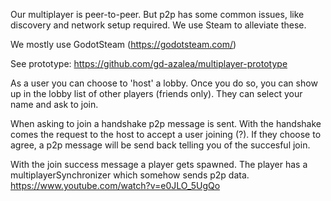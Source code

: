 Our multiplayer is peer-to-peer. But p2p has some common issues, like discovery and network setup required. We use Steam to alleviate these.

We mostly use GodotSteam (https://godotsteam.com/)

See prototype: https://github.com/gd-azalea/multiplayer-prototype

As a user you can choose to 'host' a lobby. Once you do so, you can show up in the lobby list of other players (friends only). They can select your name and ask to join.

When asking to join a handshake p2p message is sent. With the handshake comes the request to the host to accept a user joining (?). If they choose to agree, a p2p message will be send back telling you of the succesful join.

With the join success message a player gets spawned. The player has a multiplayerSynchronizer which somehow sends p2p data. https://www.youtube.com/watch?v=e0JLO_5UgQo
